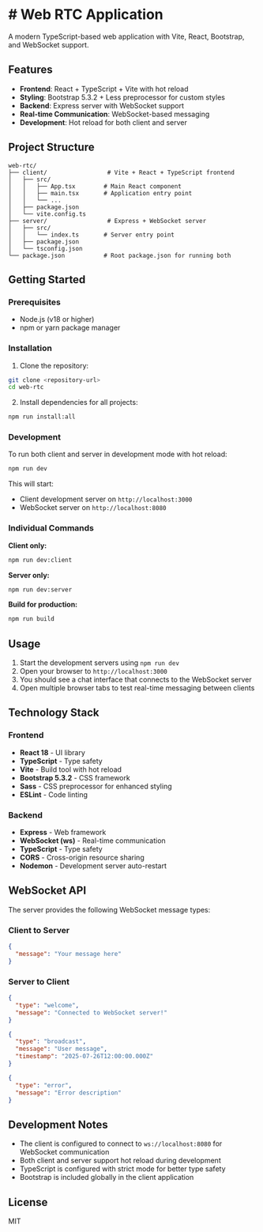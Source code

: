 # # Web RTC Application

A modern TypeScript-based web application with Vite, React, Bootstrap, and WebSocket support.

## Features

- **Frontend**: React + TypeScript + Vite with hot reload
- **Styling**: Bootstrap 5.3.2 + Less preprocessor for custom styles
- **Backend**: Express server with WebSocket support
- **Real-time Communication**: WebSocket-based messaging
- **Development**: Hot reload for both client and server

## Project Structure

```
web-rtc/
├── client/                 # Vite + React + TypeScript frontend
│   ├── src/
│   │   ├── App.tsx        # Main React component
│   │   ├── main.tsx       # Application entry point
│   │   └── ...
│   ├── package.json
│   └── vite.config.ts
├── server/                 # Express + WebSocket server
│   ├── src/
│   │   └── index.ts       # Server entry point
│   ├── package.json
│   └── tsconfig.json
└── package.json           # Root package.json for running both
```

## Getting Started

### Prerequisites

- Node.js (v18 or higher)
- npm or yarn package manager

### Installation

1. Clone the repository:
```bash
git clone <repository-url>
cd web-rtc
```

2. Install dependencies for all projects:
```bash
npm run install:all
```

### Development

To run both client and server in development mode with hot reload:

```bash
npm run dev
```

This will start:
- Client development server on `http://localhost:3000`
- WebSocket server on `http://localhost:8080`

### Individual Commands

**Client only:**
```bash
npm run dev:client
```

**Server only:**
```bash
npm run dev:server
```

**Build for production:**
```bash
npm run build
```

## Usage

1. Start the development servers using `npm run dev`
2. Open your browser to `http://localhost:3000`
3. You should see a chat interface that connects to the WebSocket server
4. Open multiple browser tabs to test real-time messaging between clients

## Technology Stack

### Frontend
- **React 18** - UI library
- **TypeScript** - Type safety
- **Vite** - Build tool with hot reload
- **Bootstrap 5.3.2** - CSS framework
- **Sass** - CSS preprocessor for enhanced styling
- **ESLint** - Code linting

### Backend
- **Express** - Web framework
- **WebSocket (ws)** - Real-time communication
- **TypeScript** - Type safety
- **CORS** - Cross-origin resource sharing
- **Nodemon** - Development server auto-restart

## WebSocket API

The server provides the following WebSocket message types:

### Client to Server
```json
{
  "message": "Your message here"
}
```

### Server to Client
```json
{
  "type": "welcome",
  "message": "Connected to WebSocket server!"
}
```

```json
{
  "type": "broadcast", 
  "message": "User message",
  "timestamp": "2025-07-26T12:00:00.000Z"
}
```

```json
{
  "type": "error",
  "message": "Error description"
}
```

## Development Notes

- The client is configured to connect to `ws://localhost:8080` for WebSocket communication
- Both client and server support hot reload during development
- TypeScript is configured with strict mode for better type safety
- Bootstrap is included globally in the client application

## License

MIT